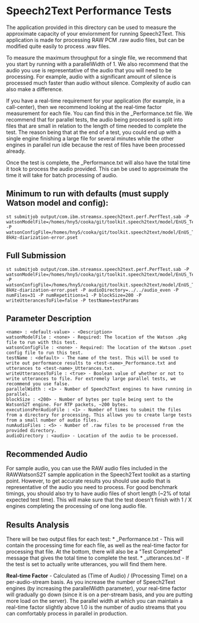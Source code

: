 # Speech2Text Performance Tests

The application provided in this directory can be used to measure the approximate capacity of your enviornment 
for running Speech2Text. This application is made for processing RAW PCM .raw audio files, but can 
be modified quite easily to process .wav files. 

To measure the maximum throughput for a single file, we recommend that you start by running 
with a parallelWidth of 1. We also recommend that the audio you use is representative of the 
audio that you will need to be processing. For example, audio with a significant amount of silence
is processed much faster than audio without silence. Complexity of audio can also make a difference. 

If you have a real-time requirement for your application (for example, in a call-center), then we 
recommend looking at the real-time factor measurement for each file. You can find this in the 
<test-name>_Performance.txt file. We recommend that for parallel tests, the audio being processed 
is split into files that are small in relation to the length of time needed to complete the test. 
The reason being that at the end of a test, you could end up with a single engine finishing a large 
file for several minutes while the other engines in parallel run idle because the rest of files have been
processed already. 

Once the test is complete, the  <test-name>_Performance.txt will also have the total time it took to process
the audio provided. This can be used to approximate the time it will take for batch processing of audio. 

## Minimum to run with defaults (must supply Watson model and config): 
	st submitjob output/com.ibm.streamsx.speech2text.perf.PerfTest.sab -P watsonModelFile=/homes/hny5/cooka/git/toolkit.speech2text/model/EnUS_Telephony_r2.2.3.pkg -P watsonConfigFile=/homes/hny5/cooka/git/toolkit.speech2text/model/EnUS_Telephony_r2.2.3-8kHz-diarization-error.pset

## Full Submission
	st submitjob output/com.ibm.streamsx.speech2text.perf.PerfTest.sab -P watsonModelFile=/homes/hny5/cooka/git/toolkit.speech2text/model/EnUS_Telephony_r2.2.3.pkg -P watsonConfigFile=/homes/hny5/cooka/git/toolkit.speech2text/model/EnUS_Telephony_r2.2.3-8kHz-diarization-error.pset -P audioDirectory=../../audio_even -P numFiles=31 -P numRepetitions=1 -P blockSize=200 -P writeUtterancesToFile=false -P testName=testParams

## Parameter Description

	<name> : <default-value> - <Description>
	watsonModelFile : <none> - Required: The location of the Watson .pkg file to run with this test. 
	watsonConfigFile : <none> - Required: The location of the Watson .pset config file to run this test. 
	testName : <default> - The name of the test. This will be used to write out performance results to <test-name>_Performance.txt and utterances to <test-name>_Utterances.txt. 
	writeUtterancesToFile : <true> - Boolean value of whether or not to write utterances to file. For extremely large parallel tests, we recommend you use false.  
	parallelWidth : <1> - Number of Speech2Text engines to have running in parallel. 
	blockSize : <200> - Number of bytes per tuple being sent to the WatsonS2T engine. For RTP packets, ~200 bytes. 
	executionsPerAudioFile : <1> - Number of times to submit the files from a directory for processing. This allows you to create large tests from a small number of audio files. 
	numAudioFiles : <5> - Number of .raw files to be processed from the provided directory. 
	audioDirectory : <audio> - Location of the audio to be processed. 

## Recommended Audio
For sample audio, you can use the RAW audio files included in the RAWWatsonS2T sample application in the Speech2Text toolkit as a starting point. However, to get accurate results you should use audio that is representative of the audio you need to process. For good benchmark timings, you should also try to have audio files of short length (~2% of total expected test time). This will make sure that the test doesn't finish with 1 / X engines completing the processing of one long audio file. 

## Results Analysis
There will be two output files for each test: 
	* <test-name>_Performance.txt - This will contain the processing time for each file, as well as the real-time factor for processing that file. 
	At the bottom, there will also be a "Test Completed" message that gives the total time to complete the test. 
	* <test-name>_utterances.txt - If the test is set to actually write utterances, you will find them here. 
	
**Real-time Factor** - Calculated as (Time of Audio) / (Processing Time) on a per-audio-stream basis. As you increase the number of Speech2Text engines (by increasing the parallelWidth parameter), your real-time factor will gradually go down (since it is on a per-stream basis, and you are putting more load on the server). The parallel width at which you can maintain a real-time factor slightly above 1.0 is the number of audio streams that you can comfortably process in parallel in production. 
